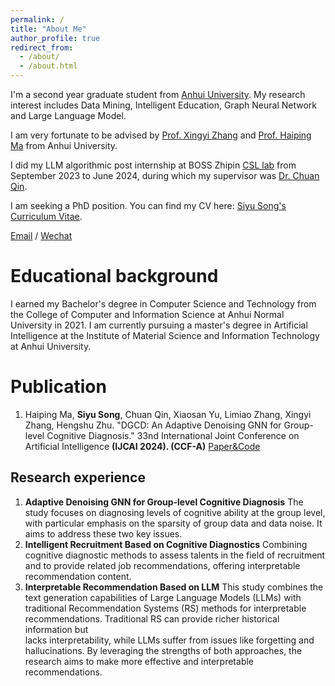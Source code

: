 ```yaml
---
permalink: /
title: "About Me"
author_profile: true
redirect_from: 
  - /about/
  - /about.html
---
```


I'm a second year graduate student from [Anhui University](https://www.ahu.edu.cn/). My research interest includes Data Mining, Intelligent Education, Graph Neural Network and Large Language Model.

I am very fortunate to be advised by [Prof. Xingyi Zhang](https://cs.ahu.edu.cn/2023/0815/c20806a313390/page.htm) and [Prof. Haiping Ma](https://bimk.ahu.edu.cn/2021/0402/c12971a256382/page.htm) from Anhui University.

I did my LLM algorithmic post internship at BOSS Zhipin [CSL lab](https://csl.zhipin.com/) from September 2023 to June 2024, during which my supervisor was [Dr. Chuan Qin](https://scholar.google.com.hk/citations?user=0KTz65wAAAAJ&hl=zh-CN&oi=ao).

I am seeking a PhD position. You can find my CV here: [Siyu Song's Curriculum Vitae](../assets/cv_ssy.pdf).

[Email](mailto:siyusong00@gmail.com) / [Wechat](../images/wechat.png)

Educational background
======
I earned my Bachelor's degree in Computer Science and Technology from the College of Computer and Information Science at Anhui Normal University in 2021. I am currently pursuing a master's degree in Artificial Intelligence at the Institute of Material Science and Information Technology at Anhui University.

Publication
======
1. Haiping Ma, **Siyu Song**, Chuan Qin, Xiaosan Yu, Limiao Zhang, Xingyi Zhang, Hengshu Zhu. "DGCD: An Adaptive Denoising GNN for Group-level Cognitive Diagnosis." 33nd International Joint Conference on Artificial Intelligence **(IJCAI 2024). (CCF-A)** [Paper&Code](https://github.com/BIMK/Intelligent-Education/tree/main/DGCD)

Research experience
------
1. **Adaptive Denoising GNN for Group-level Cognitive Diagnosis**
   The study focuses on diagnosing levels of cognitive ability at the group level, with particular emphasis on the sparsity of group data and data noise. It aims to address these two key issues.
3. **Intelligent Recruitment Based on Cognitive Diagnostics**
   Combining cognitive diagnostic methods to assess talents in the field of recruitment and to provide related job recommendations, offering interpretable recommendation content.
5. **Interpretable Recommendation Based on LLM**
   This study combines the text generation capabilities of Large Language Models (LLMs) with traditional Recommendation Systems (RS) methods for interpretable recommendations. Traditional RS can provide richer historical information but     
   lacks interpretability, while LLMs suffer from issues like forgetting and hallucinations. By leveraging the strengths of both approaches, the research aims to make more effective and interpretable recommendations.
